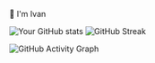 👋 I'm Ivan

![Your GitHub stats](https://github-readme-stats.vercel.app/api?username=BujiRensO&show_icons=true&theme=radical)
![GitHub Streak](https://streak-stats.demolab.com?user=BujiRensO&theme=radical&hide_border=true)

![GitHub Activity Graph](https://github-readme-activity-graph.vercel.app/graph?username=BujiRensO&theme=react-dark)

